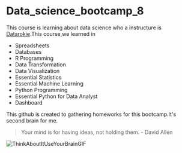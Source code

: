 # Data_science_bootcamp_8
This course is learning about data science who a instructure is [Datarokie](https://www.facebook.com/datarockie).This course,we learned in 
- Spreadsheets
- Databases
- R Programming
- Data Transformation
- Data Visualization
- Essential Statistics
- Essential Machine Learning
- Python Programming
- Essential Python for Data Analyst
- Dashboard

This github is created to gathering homeworks for this bootcamp.It's second brain for me.
>Your mind is for having ideas, not holding them. - David Allen













![ThinkAboutItUseYourBrainGIF](https://github.com/Sssilll/Data_science_bootcamp_8/assets/146812586/a42f7218-774c-458a-8e41-4844d8660573)
